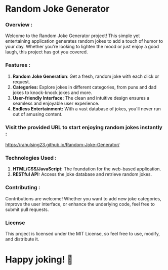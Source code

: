 # Random Joke Generator
### Overview :
Welcome to the Random Joke Generator project! This simple yet entertaining application generates random jokes to add a touch of humor to your day. Whether you're looking to lighten the mood or just enjoy a good laugh, this project has got you covered.

### Features :
1. **Random Joke Generation**: Get a fresh, random joke with each click or request.
2. **Categories:** Explore jokes in different categories, from puns and dad jokes to knock-knock jokes and more.
3. **User-friendly Interface:** The clean and intuitive design ensures a seamless and enjoyable user experience.
4. **Endless Entertainment:** With a vast database of jokes, you'll never run out of amusing content.


### Visit the provided URL to start enjoying random jokes instantly :  
https://rahulsing23.github.io/Random-Joke-Generator/

### Technologies Used :
1. **HTML/CSS/JavaScript:** The foundation for the web-based application.
2. **RESTful API:** Access the joke database and retrieve random jokes.

### Contributing :
Contributions are welcome! Whether you want to add new joke categories, improve the user interface, or enhance the underlying code, feel free to submit pull requests.

### License
This project is licensed under the MIT License, so feel free to use, modify, and distribute it.

# Happy joking! 🎉
